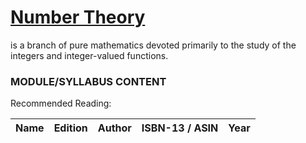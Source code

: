 # [Number Theory](https://en.wikipedia.org/wiki/Number_theory) 
is a branch of pure mathematics devoted primarily to the study of the integers and integer-valued functions.

### MODULE/SYLLABUS CONTENT

Recommended Reading:

| **Name** | **Edition** | **Author** | **ISBN-13** / **ASIN** | **Year** |
|---|---|---|---|---|
